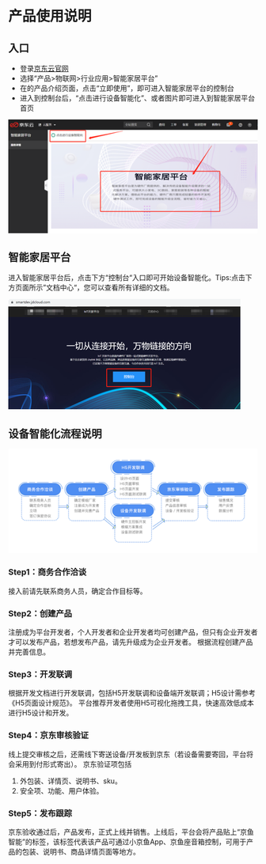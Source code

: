 # 产品使用说明

## 入口

- 登录[京东云官网](https://www.jdcloud.com)
- 选择“产品>物联网>行业应用>智能家居平台”
- 在的产品介绍页面，点击“立即使用”，即可进入智能家居平台的控制台
- 进入到控制台后，“点击进行设备智能化”、或者图片即可进入到智能家居平台首页

![入口](../../../../image/IoT/IoT-Smartdev/console.png)

## 智能家居平台
进入智能家居平台后，点击下方“控制台“入口即可开始设备智能化。Tips:点击下方页面所示”文档中心“，您可以查看所有详细的文档。

![智能家居平台](../../../../image/IoT/IoT-Smartdev/smartdev.png)

## 设备智能化流程说明

![设备智能化流程图](../../../../image/IoT/IoT-Smartdev/flow.png)

### Step1：商务合作洽谈
接入前请先联系商务人员，确定合作目标等。

### Step2：创建产品
注册成为平台开发者，个人开发者和企业开发者均可创建产品，但只有企业开发者才可以发布产品，若想发布产品，请先升级成为企业开发者。
根据流程创建产品并完善信息。

### Step3：开发联调
根据开发文档进行开发联调，包括H5开发联调和设备端开发联调；H5设计需参考《H5页面设计规范》。
平台推荐开发者使用H5可视化拖拽工具，快速高效低成本进行H5设计和开发。

### Step4：京东审核验证
线上提交审核之后，还需线下寄送设备/开发板到京东（若设备需要寄回，平台将会采用到付形式寄出）。
京东验证项包括
1. 外包装、详情页、说明书、sku。
2. 安全项、功能、用户体验。

### Step5：发布跟踪
京东验收通过后，产品发布，正式上线并销售。上线后，平台会将产品贴上“京鱼智能”的标签，该标签代表该产品可通过小京鱼App、京鱼座音箱控制，可用于产品的包装、说明书、商品详情页面等地方。
